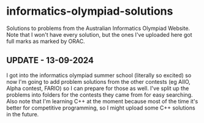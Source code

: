 # informatics-olympiad-solutions
Solutions to problems from the Australian Informatics Olympiad Website.
Note that I won't have every solution, but the ones I've uploaded here got full marks as marked by ORAC.

## UPDATE - 13-09-2024
I got into the informatics olympiad summer school (literally so excited) so now I'm going to add problem solutions from the other contests (eg AIIO, Alpha contest, FARIO) so I can prepare for those as well. I've split up the problems into folders for the contests they came from for easy searching. Also note that I'm learning C++ at the moment because most of the time it's better for competitive programming, so I might upload some C++ solutions in the future.
